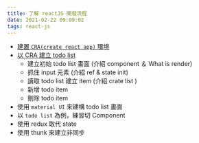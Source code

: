 ```yaml
---
title: 了解 reactJS 開發流程
date: 2021-02-22 09:09:02
tags: react-js
---
```


- [建置 `CRA(create react app)` 環境](./react-dev-note-create-environment)
- [以 CRA 建立 todo list](./react-dev-note-create-todolist-by-cra)
    - 建立初始 todo list 畫面 (介紹 component ＆ What is render)
    - 抓住 input 元素 (介紹 ref & state init)
    - 讀取 todo list 建立 item (介紹 crate list )
    - 新增 todo item 
    - 刪除 todo item
- 使用 `material UI` 來建構 todo list 畫面
- 以 `todo list` 為例，練習切 Component
- 使用 redux 取代 state
- 使用 thunk 來建立非同步